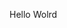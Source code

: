 Hello Wolrd





































































































































































































































































































































































































































































































































































































































